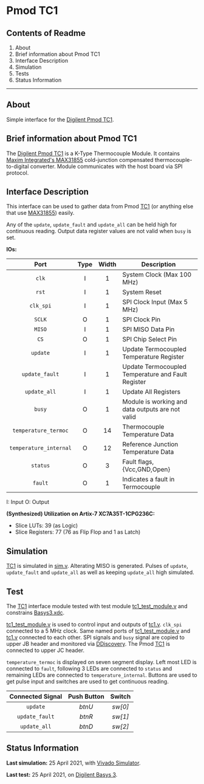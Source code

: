 # Pmod TC1

## Contents of Readme

1. About
2. Brief information about Pmod TC1
3. Interface Description
4. Simulation
5. Tests
6. Status Information

---

## About

Simple interface for the [Digilent Pmod TC1](https://reference.digilentinc.com/reference/pmod/pmodtc1/start).

## Brief information about Pmod TC1

The [Digilent Pmod TC1](https://reference.digilentinc.com/reference/pmod/pmodtc1/start) is a K-Type Thermocouple Module. It contains [Maxim Integrated's MAX31855](https://datasheets.maximintegrated.com/en/ds/MAX31855.pdf) cold-junction compensated thermocouple-to-digital converter. Module communicates with the host board via SPI protocol.

## Interface Description

This interface can be used to gather data from Pmod [TC1](https://reference.digilentinc.com/reference/pmod/pmodtc1/start) (or anything else that use [MAX31855](https://datasheets.maximintegrated.com/en/ds/MAX31855.pdf)) easily.

Any of the `update`, `update_fault` and `update_all` can be held high for continuous reading. Output data register values are not valid when `busy` is set.

**IOs:**

|   Port   | Type | Width |  Description |
| :------: | :----: | :----: | ------ |
|  `clk`   |   I   | 1 | System Clock (Max 100 MHz)|
|  `rst`   |   I   | 1 | System Reset |
|  `clk_spi`   |   I   | 1 | SPI Clock Input (Max 5 MHz) |
|  `SCLK`   |   O   | 1 | SPI Clock Pin |
|  `MISO`   |   I   | 1 | SPI MISO Data Pin |
|  `CS`   |   O   | 1 | SPI Chip Select Pin |
|  `update`   |   I   | 1 | Update Termocoupled Temperature Register |
|  `update_fault`   |   I   | 1 | Update Termocoupled Temperature and Fault Register |
|  `update_all`   |   I   | 1 | Update All Registers |
|  `busy`   |   O   | 1 | Module is working and data outputs are not valid |
|  `temperature_termoc`   |   O   | 14 | Thermocouple Temperature Data |
|  `temperature_internal`   |   O   | 12 | Reference Junction Temperature Data |
|  `status`   |   O   | 3 | Fault flags, {Vcc,GND,Open} |
|  `fault`   |   O   | 1 | Indicates a fault in Termocouple |

I: Input  O: Output

**(Synthesized) Utilization on Artix-7 XC7A35T-1CPG236C:**

* Slice LUTs: 39 (as Logic)
* Slice Registers: 77 (76 as Flip Flop and 1 as Latch)

## Simulation

[TC1](https://reference.digilentinc.com/reference/pmod/pmodtc1/start) is simulated in [sim.v](Simulation/sim.v). Alterating MISO is generated. Pulses of `update`, `update_fault` and `update_all` as well as keeping `update_all` high simulated.

## Test

The [TC1](https://reference.digilentinc.com/reference/pmod/pmodtc1/start) interface module tested with test module [tc1_test_module.v](Test/tc1_test_module.v) and constrains [Basys3.xdc](Test/Basys3.xdc).

[tc1_test_module.v](Test/tc1_test_module.v) is used to control input and outputs of [tc1.v](Sources/tc1.v). `clk_spi` connected to a 5 MHz clock. Same named ports of [tc1_test_module.v](Test/tc1_test_module.v) and [tc1.v](Sources/tc1.v) connected to each other. SPI signals and `busy` signal are copied to upper JB header and monitored via [DDiscovery](https://reference.digilentinc.com/reference/instrumentation/digital-discovery/start). The Pmod [TC1](https://reference.digilentinc.com/reference/pmod/pmodtc1/start) is connected to upper JC header.

`temperature_termoc` is displayed on seven segment display. Left most LED is connected to `fault`, following 3 LEDs are connected to `status` and remaining LEDs are connected to `temperature_internal`. Buttons are used to get pulse input and switches are used to get continuous reading.

|   Connected Signal   | Push Button | Switch |
| :------: | :----: | :----: |
|  `update`   |   *btnU*   | *sw[0]* |
|  `update_fault`   |   *btnR*   | *sw[1]* |
|  `update_all`   |   *btnD*   | *sw[2]* |

## Status Information

**Last simulation:** 25 April 2021, with [Vivado Simulator](https://www.xilinx.com/products/design-tools/vivado/simulator.html).

**Last test:** 25 April 2021, on [Digilent Basys 3](https://reference.digilentinc.com/reference/programmable-logic/basys-3/reference-manual).
